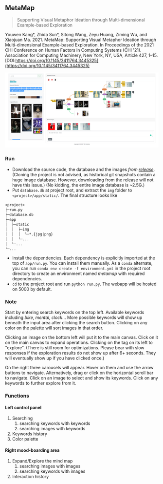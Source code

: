 ## MetaMap
> Supporting Visual Metaphor Ideation through Multi-dimensional Example-based Exploration

Youwen Kang*, Zhida Sun*, Sitong Wang, Zeyu Huang, Ziming Wu, and Xiaojuan Ma. 2021. MetaMap: Supporting Visual Metaphor Ideation through Multi-dimensional Example-based Exploration. In Proceedings of the 2021 CHI Conference on Human Factors in Computing Systems (CHI '21). Association for Computing Machinery, New York, NY, USA, Article 427, 1–15. [DOI:https://doi.org/10.1145/3411764.3445325](https://doi.org/10.1145/3411764.3445325)

![](system.png)

### Run

* Download the source code, the database and the images *from [release](https://github.com/sunzhida/projects_MetaBoard_system/releases/latest)*. (Cloning the project is not advised, as historical git snapshots contain a huge image database. However, downloading from the release will not have this issue.) (No kidding, the entire image database is ~2.5G.)
* Put `database.db` at project root, and extract the `img` folder to `<project>/app/static/`.
The final structure looks like

```
<project>
├─run.py
├─database.db
├─app
│  ├─static
│  │  ├─img
│  │  │  └─*.{jpg|png}
│  │  └─...
│  └─...
└─...
```

* Install the dependencies. Each dependency is explicitly imported at the top of `app/run.py`. You can install them manually.
As a `conda` alternate, you can run `conda env create -f environment.yml` in the project root directory to create an environment named *metamap*
with required dependencies.
* `cd` to the project root and run `python run.py`. The webapp will be hosted on 5000 by default.

### Note

Start by entering search keywords on the top left.
Available keywords including *bike*, *mental*, *clock*...
More possible keywords will show up beneath the input area after clicking the search button.
Clicking on any color on the palette will sort images in that order.

Clicking an image on the bottom left will put it to the main canvas.
Click on it on the main canvas to expand operations.
Clicking on the tag on its left to "explore".
(There is still room for optimizations.
Please bear with slow responses if the exploration results
do not show up after 6+ seconds. They will eventually show up if you have clicked once.)

On the right three carousels will appear.
Hover on them and use the arrow buttons to navigate.
Alternatively, drag or click on the horizontal scroll bar to navigate.
Click on an image to select and show its keywords.
Click on any keywords to further explore from it.

### Functions

#### Left control panel

1. Searching
    1. searching keywords with keywords
    2. searching images with keywords
2. Keywords history
3. Color palette

#### Right mood-boarding area

1. Expand/Explore the mind map
    1. searching images with images
    2. searching keywords with images
2. Interaction history



